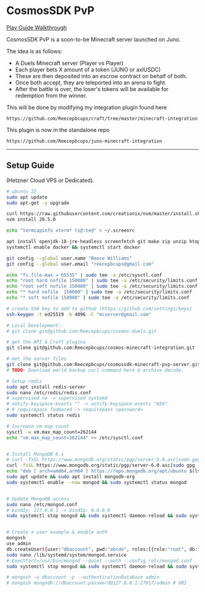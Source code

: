 # CosmosSDK PvP

[Play Guide Walkthrough](./GUIDE.md)

CosmosSDK PvP is a soon-to-be Minecraft server launched on Juno.

The idea is as follows:

- A Duels Minecraft server (Player vs Player)
- Each player bets X amount of a token (JUNO or axlUSDC)
- These are then deposited into an escrow contract on behalf of both.
- Once both accept, they are teleported into an arena to fight.
- After the battle is over, the loser's tokens will be available for redemption from the winner.

This will be done by modifying my integration plugin found here

    https://github.com/Reecepbcups/craft/tree/master/minecraft-integration

This plugin is now in the standalone repo

    https://github.com/Reecepbcups/juno-minecraft-integration

---

## Setup Guide

(Hetzner Cloud VPS or Dedicated).

```bash
# ubuntu 22
sudo apt update
sudo apt-get -y upgrade

curl https://raw.githubusercontent.com/creationix/nvm/master/install.sh | bash 
nvm install 20.5.0

echo "termcapinfo xterm* ti@:te@" > ~/.screenrc

apt install openjdk-18-jre-headless screenfetch git make zip unzip htop screen docker.io wget curl gnupg2 software-properties-common apt-transport-https ca-certificates lsb-release maven
systemctl enable docker && systemctl start docker

git config --global user.name "Reece Williams"
git config --global user.email "reecepbcups@gmail.com"

echo "fs.file-max = 65535" | sudo tee -a /etc/sysctl.conf
echo "root hard nofile 150000" | sudo tee -a /etc/security/limits.conf
echo "root soft nofile 150000" | sudo tee -a /etc/security/limits.conf
echo "* hard nofile  150000" | sudo tee -a /etc/security/limits.conf
echo "* soft nofile 150000" | sudo tee -a /etc/security/limits.conf

# create SSH key to add to github (https://github.com/settings/keys)
ssh-keygen -t ed25519 -b 4096 -C "mcserver@gmail.com"

# Local Development:
# git clone git@github.com:Reecepbcups/cosmos-duels.git

# get the API & Craft plugins
git clone git@github.com:Reecepbcups/cosmos-minecraft-integration.git

# Get the server files
git clone git@github.com:Reecepbcups/cosmossdk-minecraft-pvp-server.git pvp-1
# TODO: Download world backup curl command here & archive decode.

# Setup redis
sudo apt install redis-server
sudo nano /etc/redis/redis.conf
# supervised no -> supervised systemd
# notify-keyspace-events "" -> notify-keyspace-events "KEA"
# # requirepass foobared -> requirepass <password>
sudo systemctl status redis

# Increase vm map count
sysctl -w vm.max_map_count=262144
echo "vm.max_map_count=262144" >> /etc/sysctl.conf


# Install MongoDB 6.x
# curl -fsSL https://www.mongodb.org/static/pgp/server-5.0.asc|sudo gpg --dearmor -o /etc/apt/trusted.gpg.d/mongodb.gpg
curl -fsSL https://www.mongodb.org/static/pgp/server-6.0.asc|sudo gpg --dearmor -o /etc/apt/trusted.gpg.d/mongodb-6.gpg
echo "deb [ arch=amd64,arm64 ] https://repo.mongodb.org/apt/ubuntu $(lsb_release -cs)/mongodb-org/6.0 multiverse" | sudo tee /etc/apt/sources.list.d/mongodb-org-6.0.list
sudo apt update && sudo apt install mongodb-org
sudo systemctl enable --now mongod && sudo systemctl status mongod


# Update MongoDB access
sudo nano /etc/mongod.conf
# bindIp: 127.0.0.1 -> bindIp: 0.0.0.0
sudo systemctl stop mongod && sudo systemctl daemon-reload && sudo systemctl start mongod && sudo systemctl status mongod


# Create a user example & enable auth
mongosh
use admin
db.createUser({user:"dbaccount", pwd:"abcde", roles:[{role:"root", db:"admin"}]})
sudo nano /lib/systemd/system/mongod.service
# ExecStart=/usr/bin/mongod --quiet --auth --config /etc/mongod.conf
sudo systemctl stop mongod && sudo systemctl daemon-reload && sudo systemctl start mongod && sudo systemctl status mongod

# mongosh -u dbaccount -p --authenticationDatabase admin
# mongosh mongodb://dbaccount:password@127.0.0.1:27017/admin # URI

```